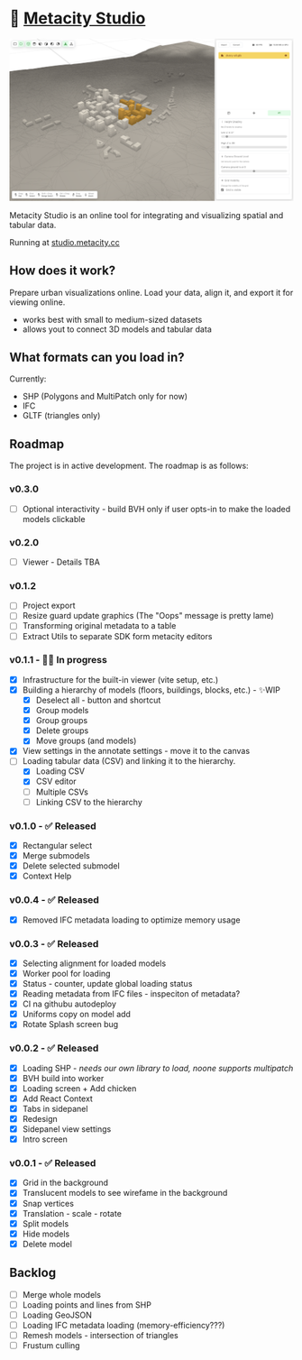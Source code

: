 # 🏡 [Metacity Studio](https://studio.metacity.cc)

![Screenshot](./studio.png)

Metacity Studio is an online tool for integrating and visualizing spatial and tabular data.

Running at [studio.metacity.cc](https://studio.metacity.cc)

## How does it work?

Prepare urban visualizations online. Load your data, align it, and export it for viewing online.

-   works best with small to medium-sized datasets
-   allows yout to connect 3D models and tabular data

## What formats can you load in?

Currently:

-   SHP (Polygons and MultiPatch only for now)
-   IFC
-   GLTF (triangles only)

## Roadmap

The project is in active development. The roadmap is as follows:

### v0.3.0

-   [ ] Optional interactivity - build BVH only if user opts-in to make the loaded models clickable

### v0.2.0

-   [ ] Viewer - Details TBA

### v0.1.2

-   [ ] Project export
-   [ ] Resize guard update graphics (The "Oops" message is pretty lame)
-   [ ] Transforming original metadata to a table
-   [ ] Extract Utils to separate SDK form metacity editors

### v0.1.1 - 👨‍💻 In progress

-   [x] Infrastructure for the built-in viewer (vite setup, etc.)
-   [x] Building a hierarchy of models (floors, buildings, blocks, etc.) - ✨WIP
    -   [x] Deselect all - button and shortcut
    -   [x] Group models
    -   [x] Group groups
    -   [x] Delete groups
    -   [x] Move groups (and models)
-   [x] View settings in the annotate settings - move it to the canvas
-   [ ] Loading tabular data (CSV) and linking it to the hierarchy.
    -   [x] Loading CSV
    -   [x] CSV editor
    -   [ ] Multiple CSVs
    -   [ ] Linking CSV to the hierarchy

### v0.1.0 - ✅ Released

-   [x] Rectangular select
-   [x] Merge submodels
-   [x] Delete selected submodel
-   [x] Context Help

### v0.0.4 - ✅ Released

-   [x] Removed IFC metadata loading to optimize memory usage

### v0.0.3 - ✅ Released

-   [x] Selecting alignment for loaded models
-   [x] Worker pool for loading
-   [x] Status - counter, update global loading status
-   [x] Reading metadata from IFC files - inspeciton of metadata?
-   [x] CI na githubu autodeploy
-   [x] Uniforms copy on model add
-   [x] Rotate Splash screen bug

### v0.0.2 - ✅ Released

-   [x] Loading SHP - _needs our own library to load, noone supports multipatch_
-   [x] BVH build into worker
-   [x] Loading screen + Add chicken
-   [x] Add React Context
-   [x] Tabs in sidepanel
-   [x] Redesign
-   [x] Sidepanel view settings
-   [x] Intro screen

### v0.0.1 - ✅ Released

-   [x] Grid in the background
-   [x] Translucent models to see wirefame in the background
-   [x] Snap vertices
-   [x] Translation - scale - rotate
-   [x] Split models
-   [x] Hide models
-   [x] Delete model

## Backlog

-   [ ] Merge whole models
-   [ ] Loading points and lines from SHP
-   [ ] Loading GeoJSON
-   [ ] Loading IFC metadata loading (memory-efficiency???)
-   [ ] Remesh models - intersection of triangles
-   [ ] Frustum culling
